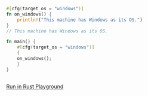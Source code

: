 ```rust
#[cfg(target_os = "windows")]
fn on_windows() {
    println!("This machine has Windows as its OS.")
}
// This machine has Windows as its OS.

fn main() {
    #[cfg(target_os = "windows")]
    {
    on_windows();    
    }
}



```
[Run in Rust Playground](https://play.rust-lang.org/?version=stable&mode=debug&edition=2021&gist=da162022b97b31f0f601780d18edaa6c&version=stable)
